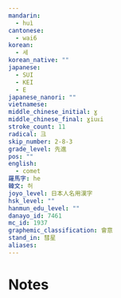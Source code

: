 ```yaml
---
mandarin:
  - huì
cantonese:
  - wai6
korean:
  - 세
korean_native: ""
japanese:
  - SUI
  - KEI
  - E
japanese_nanori: ""
vietnamese:
middle_chinese_initial: ɣ
middle_chinese_final: ɣiuᴇi
stroke_count: 11
radical: 彐
skip_number: 2-8-3
grade_level: 先進
pos: ""
english:
  - comet
羅馬字: he
韓文: 허
joyo_level: 日本人名用漢字
hsk_level: ""
hanmun_edu_level: ""
danayo_id: 7461
mc_id: 1937
graphemic_classification: 會意
stand_in: 彗星
aliases:
---
```


# Notes
